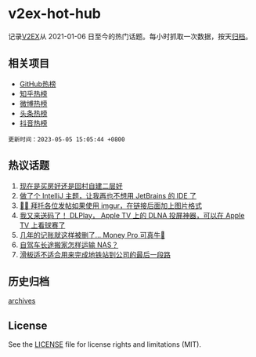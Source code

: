 # v2ex-hot-hub

 记录[V2EX](https://www.v2ex.com/)从 2021-01-06 日至今的热门话题。每小时抓取一次数据，按天[归档](archives)。
 
 ## 相关项目

- [GitHub热榜](https://github.com/snaildev/github-hot-hub)
- [知乎热榜](https://github.com/snaildev/zhihu-hot-hub)
- [微博热榜](https://github.com/snaildev/weibo-hot-hub)
- [头条热榜](https://github.com/snaildev/toutiao-hot-hub)
- [抖音热榜](https://github.com/snaildev/douyin-hot-hub)


 `更新时间：2023-05-05 15:05:44 +0800`

## 热议话题

1. [现在是买房好还是回村自建二层好](https://www.v2ex.com/t/937436)
1. [做了个 IntelliJ 主题，让我再也不想用 JetBrains 的 IDE 了](https://www.v2ex.com/t/937267)
1. [🙏🏻 拜托各位发帖如果使用 imgur，在链接后面加上图片格式](https://www.v2ex.com/t/937487)
1. [我又来送码了！ DLPlay， Apple TV 上的 DLNA 投屏神器，可以在 Apple TV 上看球赛了](https://www.v2ex.com/t/937450)
1. [几年的记账就这样被删了... Money Pro 可真牛🍺](https://www.v2ex.com/t/937429)
1. [自驾车长途搬家怎样运输 NAS？](https://www.v2ex.com/t/937297)
1. [滑板适不适合用来完成地铁站到公司的最后一段路](https://www.v2ex.com/t/937338)

## 历史归档

[archives](archives)

## License

See the [LICENSE](LICENSE) file for license rights and limitations (MIT).
